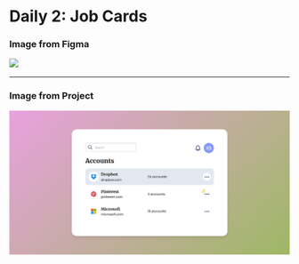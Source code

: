 <h1>Daily 2: Job Cards</h1>
<h3>Image from Figma</h3>
<img src="https://uidesigndaily.fra1.digitaloceanspaces.com/uploads/1511/day_1511.png"></img>
<hr>
<h3>Image from Project</h3>
<img src="../Daily_1/daily_1/public/cap.png"/>
